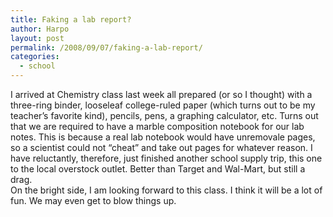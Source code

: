 ```yaml
---
title: Faking a lab report?
author: Harpo
layout: post
permalink: /2008/09/07/faking-a-lab-report/
categories:
  - school
---
```

I arrived at Chemistry class last week all prepared (or so I thought) with a three-ring binder, looseleaf college-ruled paper (which turns out to be my teacher&#8217;s favorite kind), pencils, pens, a graphing calculator, etc. Turns out that we are required to have a marble composition notebook for our lab notes. This is because a real lab notebook would have unremovale pages, so a scientist could not &#8220;cheat&#8221; and take out pages for whatever reason. I have reluctantly, therefore, just finished another school supply trip, this one to the local overstock outlet. Better than Target and Wal-Mart, but still a drag.  
On the bright side, I am looking forward to this class. I think it will be a lot of fun. We may even get to blow things up.